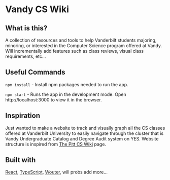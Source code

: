 # Vandy CS Wiki

## What is this?

A collection of resources and tools to help Vanderbilt students majoring, minoring, or interested in the Computer Science program offered at Vandy. Will incrementally add features such as class reviews, visual class requirements, etc...

## Useful Commands

`npm install` - Install npm packages needed to run the app.

`npm start` - Runs the app in the development mode. Open http://localhost:3000 to view it in the browser.

## Inspiration

Just wanted to make a website to track and visually graph all the CS classes offered at Vanderbilt University to easily navigate through the cluster that is Vandy Undergraduate Catalog and Degree Audit system on YES. Website structure is inspired from [The Pitt CS Wiki](https://pittcs.wiki/) page.

## Built with

[React](https://github.com/facebook/react), [TypeScript](https://github.com/microsoft/TypeScript), [Wouter](https://github.com/molefrog/wouter), will probs add more...